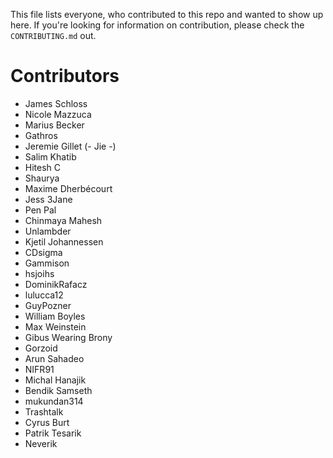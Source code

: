 This file lists everyone, who contributed to this repo and wanted to show up here. If you're looking for information on contribution, please check the `CONTRIBUTING.md` out.

# Contributors

- James Schloss
- Nicole Mazzuca
- Marius Becker
- Gathros
- Jeremie Gillet (- Jie -)
- Salim Khatib
- Hitesh C
- Shaurya
- Maxime Dherbécourt
- Jess 3Jane
- Pen Pal
- Chinmaya Mahesh
- Unlambder
- Kjetil Johannessen
- CDsigma
- Gammison
- hsjoihs
- DominikRafacz
- lulucca12
- GuyPozner
- William Boyles
- Max Weinstein
- Gibus Wearing Brony
- Gorzoid
- Arun Sahadeo
- NIFR91
- Michal Hanajik
- Bendik Samseth
- mukundan314
- Trashtalk
- Cyrus Burt
- Patrik Tesarik
- Neverik
